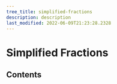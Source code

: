 ```yaml
---
tree_title: simplified-fractions
description: description
last_modified: 2022-06-09T21:23:28.2328
---
```


# Simplified Fractions

## Contents
